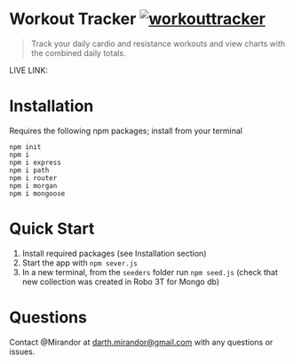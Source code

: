 # Workout Tracker [![workouttracker](https://img.shields.io/badge/GitHub-Mirandor-black?logo=github&style=flat-square)](https://github.com/Mirandor/workouttracker)

> Track your daily cardio and resistance workouts and view charts with the combined daily totals.

LIVE LINK: 

# Installation

Requires the following npm packages; install from your terminal

```
npm init
npm i
npm i express
npm i path
npm i router
npm i morgan
npm i mongoose
```

# Quick Start

1. Install required packages (see Installation section)
1. Start the app with `npm sever.js`
1. In a new terminal, from the `seeders` folder run `npm seed.js` (check that new collection was created in Robo 3T for Mongo db)

# Questions

Contact @Mirandor at <darth.mirandor@gmail.com> with any questions or issues.